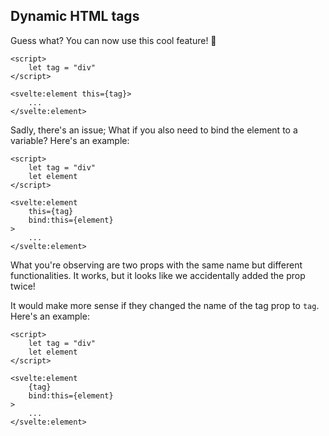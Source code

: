 ## Dynamic HTML tags

Guess what? You can now use this cool feature! 👏

<!-- prettier-ignore -->
```svelte
<script>
	let tag = "div"
</script>

<svelte:element this={tag}>
	...
</svelte:element>
```

Sadly, there's an issue; What if you also need to bind the element to a variable? Here's an example:

<!-- prettier-ignore -->
```svelte
<script>
	let tag = "div"
	let element
</script>

<svelte:element
	this={tag}
	bind:this={element}
>
	...
</svelte:element>
```

What you're observing are two props with the same name but different functionalities. It works, but it looks like we accidentally added the prop twice!

It would make more sense if they changed the name of the tag prop to `tag`. Here's an example:

<!-- prettier-ignore -->
```svelte
<script>
	let tag = "div"
	let element
</script>

<svelte:element
	{tag}
	bind:this={element}
>
	...
</svelte:element>
```
